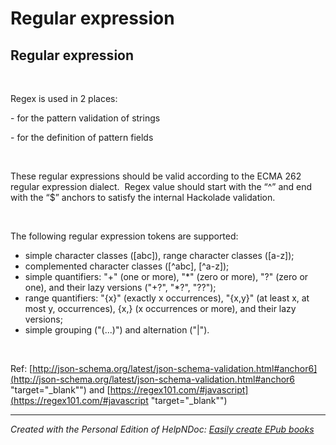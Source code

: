 # Regular expression

## Regular expression ##

&nbsp;

Regex is used in 2 places:

\- for the pattern validation of strings

\- for the definition of pattern fields

&nbsp;

These regular expressions should be valid according to the ECMA 262 regular expression dialect.&nbsp; Regex value should start with the “\^” and end with the “$” anchors to satisfy the internal Hackolade validation.

&nbsp;

The following regular expression tokens are supported:

* simple character classes (\[abc\]), range character classes (\[a-z\]);
* complemented character classes (\[\^abc\], \[\^a-z\]);
* simple quantifiers: "+" (one or more), "\*" (zero or more), "?" (zero or one), and their lazy versions ("+?", "\*?", "??");
* range quantifiers: "{x}" (exactly x occurrences), "{x,y}" (at least x, at most y, occurrences), {x,} (x occurrences or more), and their lazy versions;
* simple grouping ("(...)") and alternation ("\|").

&nbsp;

Ref: [http://json-schema.org/latest/json-schema-validation.html#anchor6](<http://json-schema.org/latest/json-schema-validation.html#anchor6> "target=\"\_blank\"") and [https://regex101.com/#javascript](<https://regex101.com/#javascript> "target=\"\_blank\"")


***
_Created with the Personal Edition of HelpNDoc: [Easily create EPub books](<https://www.helpndoc.com/feature-tour>)_
